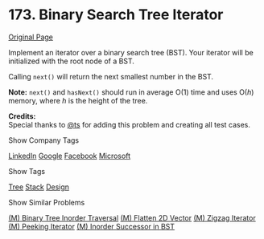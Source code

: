 # 173. Binary Search Tree Iterator

[Original Page](https://leetcode.com/problems/binary-search-tree-iterator/)

Implement an iterator over a binary search tree (BST). Your iterator will be initialized with the root node of a BST.

Calling `next()` will return the next smallest number in the BST.

**Note:** `next()` and `hasNext()` should run in average O(1) time and uses O(_h_) memory, where _h_ is the height of the tree.

**Credits:**  
Special thanks to [@ts](https://oj.leetcode.com/discuss/user/ts) for adding this problem and creating all test cases.

<div>

<div id="company_tags" class="btn btn-xs btn-warning">Show Company Tags</div>

<span class="hidebutton">[LinkedIn](/company/linkedin/) [Google](/company/google/) [Facebook](/company/facebook/) [Microsoft](/company/microsoft/)</span></div>

<div>

<div id="tags" class="btn btn-xs btn-warning">Show Tags</div>

<span class="hidebutton">[Tree](/tag/tree/) [Stack](/tag/stack/) [Design](/tag/design/)</span></div>

<div>

<div id="similar" class="btn btn-xs btn-warning">Show Similar Problems</div>

<span class="hidebutton">[(M) Binary Tree Inorder Traversal](/problems/binary-tree-inorder-traversal/) [(M) Flatten 2D Vector](/problems/flatten-2d-vector/) [(M) Zigzag Iterator](/problems/zigzag-iterator/) [(M) Peeking Iterator](/problems/peeking-iterator/) [(M) Inorder Successor in BST](/problems/inorder-successor-in-bst/)</span></div>